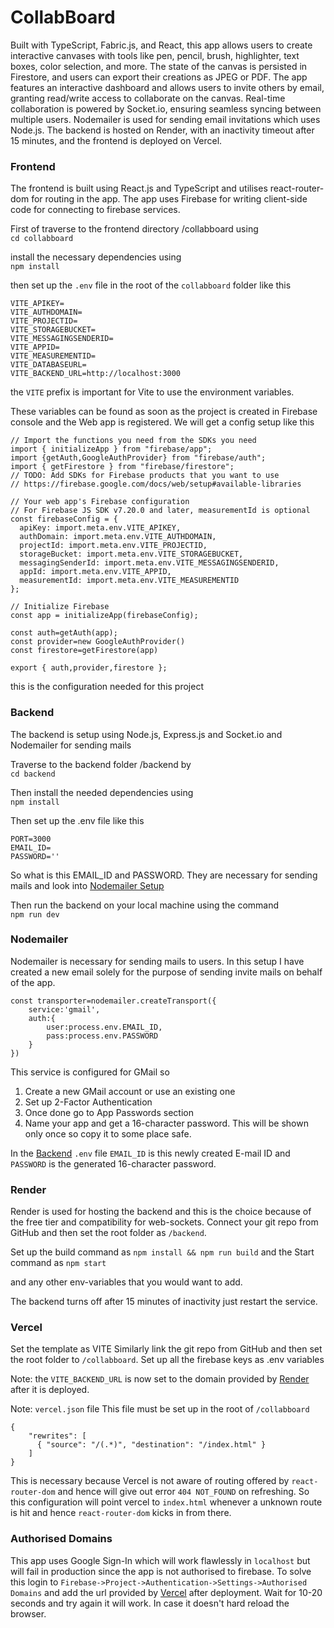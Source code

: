 # CollabBoard

Built with TypeScript, Fabric.js, and React, this app allows users to create interactive canvases with tools like pen, pencil, brush, highlighter, text boxes, color selection, and more. The state of the canvas is persisted in Firestore, and users can export their creations as JPEG or PDF. The app features an interactive dashboard and allows users to invite others by email, granting read/write access to collaborate on the canvas. Real-time collaboration is powered by Socket.io, ensuring seamless syncing between multiple users. Nodemailer is used for sending email invitations which uses Node.js. The backend is hosted on Render, with an inactivity timeout after 15 minutes, and the frontend is deployed on Vercel.


### Frontend

The frontend is built using React.js and TypeScript and utilises react-router-dom for routing in the app.
The app uses Firebase for writing client-side code for connecting to firebase services.

First of traverse to the frontend directory /collabboard using  
`cd collabboard`

install the necessary dependencies using  
`npm install`

then set up the `.env` file in the root of the `collabboard` folder like this
```
VITE_APIKEY=
VITE_AUTHDOMAIN=
VITE_PROJECTID=
VITE_STORAGEBUCKET=
VITE_MESSAGINGSENDERID=
VITE_APPID=
VITE_MEASUREMENTID=
VITE_DATABASEURL=
VITE_BACKEND_URL=http://localhost:3000
```

the `VITE` prefix is important for Vite to use the environment variables.

These variables can be found as soon as the project is created in Firebase console and the Web app is registered. We will get a config setup like this

```
// Import the functions you need from the SDKs you need
import { initializeApp } from "firebase/app";
import {getAuth,GoogleAuthProvider} from "firebase/auth";
import { getFirestore } from "firebase/firestore";
// TODO: Add SDKs for Firebase products that you want to use
// https://firebase.google.com/docs/web/setup#available-libraries

// Your web app's Firebase configuration
// For Firebase JS SDK v7.20.0 and later, measurementId is optional
const firebaseConfig = {
  apiKey: import.meta.env.VITE_APIKEY,
  authDomain: import.meta.env.VITE_AUTHDOMAIN,
  projectId: import.meta.env.VITE_PROJECTID,
  storageBucket: import.meta.env.VITE_STORAGEBUCKET,
  messagingSenderId: import.meta.env.VITE_MESSAGINGSENDERID,
  appId: import.meta.env.VITE_APPID,
  measurementId: import.meta.env.VITE_MEASUREMENTID
};

// Initialize Firebase
const app = initializeApp(firebaseConfig);

const auth=getAuth(app);
const provider=new GoogleAuthProvider()
const firestore=getFirestore(app)

export { auth,provider,firestore };
```

this is the configuration needed for this project


### Backend

The backend is setup using Node.js, Express.js and Socket.io and Nodemailer for sending mails

Traverse to the backend folder /backend by   
`cd backend`

Then install the needed dependencies using  
`npm install`

Then set up the .env file like this  
```
PORT=3000
EMAIL_ID=
PASSWORD=''
```

So what is this EMAIL_ID and PASSWORD. They are necessary for sending mails and look into [Nodemailer Setup](#nodemailer)

Then run the backend on your local machine using the command  
`npm run dev`


### Nodemailer

Nodemailer is necessary for sending mails to users.
In this setup I have created a new email solely for the purpose of sending invite mails on behalf of the app.

```
const transporter=nodemailer.createTransport({
    service:'gmail',
    auth:{
        user:process.env.EMAIL_ID,
        pass:process.env.PASSWORD
    }
})
```

This service is configured for GMail so 
1. Create a new GMail account or use an existing one
2. Set up 2-Factor Authentication
3. Once done go to App Passwords section
4. Name your app and get a 16-character password. This will be shown only once so copy it to some place safe.

In the [Backend](#backend) `.env` file `EMAIL_ID` is this newly created E-mail ID and `PASSWORD` is the generated 16-character password.


### Render 

Render is used for hosting the backend and this is the choice because of the free tier and compatibility for web-sockets. Connect your git repo from GitHub and then set the root folder as `/backend`.

Set up the build command as `npm install && npm run build`
and the
Start command as `npm start`

and any other env-variables that you would want to add.

The backend turns off after 15 minutes of inactivity just restart the service.

### Vercel

Set the template as VITE
Similarly link the git repo from GitHub and then set the root folder to `/collabboard`.
Set up all the firebase keys as .env variables 

Note: the `VITE_BACKEND_URL` is now set to the domain provided by [Render](#render) after it is deployed.

Note: `vercel.json` file
This file must be set up in the root of `/collabboard`

```
{
    "rewrites": [
      { "source": "/(.*)", "destination": "/index.html" }
    ]
}
```

This is necessary because Vercel is not aware of routing offered by `react-router-dom` and hence will give out error `404 NOT_FOUND` on refreshing. So this configuration will point vercel to `index.html` whenever a unknown route is hit and hence `react-router-dom` kicks in from there.

### Authorised Domains

This app uses Google Sign-In which will work flawlessly in `localhost` but will fail in production since the app is not authorised to firebase. 
To solve this login to `Firebase->Project->Authentication->Settings->Authorised Domains` and add the url provided by [Vercel](#vercel) after deployment. Wait for 10-20 seconds and try again it will work. In case it doesn't hard reload the browser.




